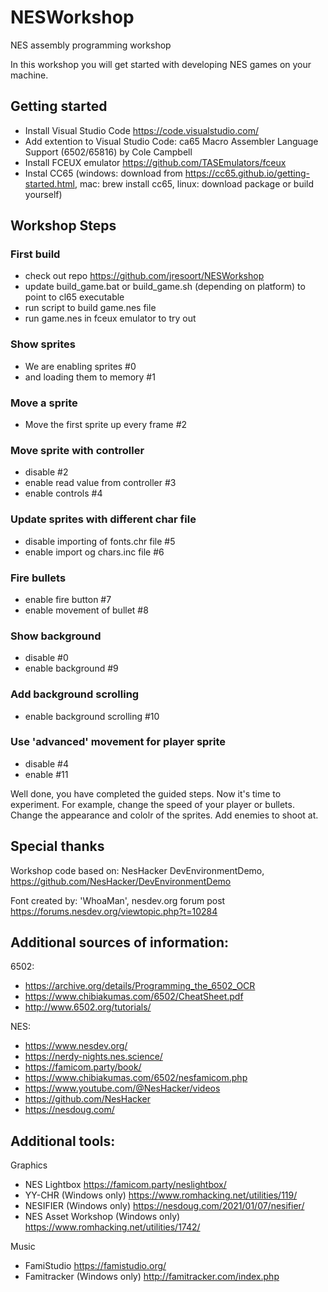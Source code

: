 # NESWorkshop
NES assembly programming workshop

In this workshop you will get started with developing NES games on your machine.

## Getting started
* Install Visual Studio Code https://code.visualstudio.com/
* Add extention to Visual Studio Code: ca65 Macro Assembler Language Support (6502/65816) by Cole Campbell
* Install FCEUX emulator https://github.com/TASEmulators/fceux
* Instal CC65 (windows: download from https://cc65.github.io/getting-started.html, mac: brew install cc65, linux: download package or build yourself) 


## Workshop Steps
### First build  
* check out repo https://github.com/jresoort/NESWorkshop
* update build_game.bat or build_game.sh (depending on platform) to point to cl65 executable
* run script to build game.nes file
* run game.nes in fceux emulator to try out

### Show sprites  
* We are enabling sprites  #0
* and loading them to memory #1

### Move a sprite
* Move the first sprite up every frame   #2

### Move sprite with controller    
* disable #2
* enable read value from controller #3
* enable controls #4

### Update sprites with different char file
* disable importing of fonts.chr file #5
* enable import og chars.inc file #6

### Fire bullets 
* enable fire button #7
* enable movement of bullet #8

### Show background
* disable #0
* enable background #9

### Add background scrolling
* enable background scrolling #10

### Use 'advanced' movement for player sprite
* disable #4
* enable #11


Well done, you have completed the guided steps. Now it's time to experiment. For example, change the speed of your player or bullets. Change the appearance and cololr of the sprites. Add enemies to shoot at. 


## Special thanks
Workshop code based on: NesHacker DevEnvironmentDemo, https://github.com/NesHacker/DevEnvironmentDemo

Font created by: 'WhoaMan', nesdev.org forum post https://forums.nesdev.org/viewtopic.php?t=10284


## Additional sources of information:
6502:
* https://archive.org/details/Programming_the_6502_OCR
* https://www.chibiakumas.com/6502/CheatSheet.pdf
* http://www.6502.org/tutorials/

NES:
* https://www.nesdev.org/
* https://nerdy-nights.nes.science/
* https://famicom.party/book/
* https://www.chibiakumas.com/6502/nesfamicom.php
* https://www.youtube.com/@NesHacker/videos
* https://github.com/NesHacker
* https://nesdoug.com/


## Additional tools:
Graphics
* NES Lightbox https://famicom.party/neslightbox/
* YY-CHR (Windows only) https://www.romhacking.net/utilities/119/
* NESIFIER (Windows only) https://nesdoug.com/2021/01/07/nesifier/
* NES Asset Workshop (Windows only) https://www.romhacking.net/utilities/1742/

Music
* FamiStudio https://famistudio.org/
* Famitracker (Windows only) http://famitracker.com/index.php
